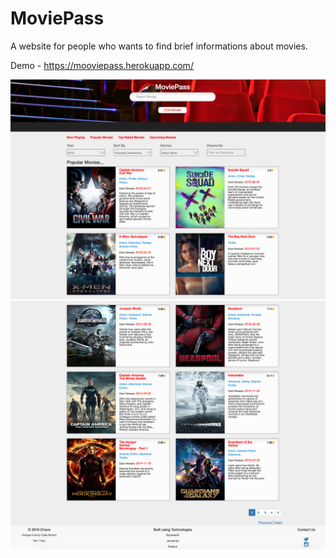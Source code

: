 # MoviePass
A website for people who wants to find brief informations about movies.

Demo - https://mooviepass.herokuapp.com/

<img src="public/image/moviescreen1.png">
<img src="public/image/moviescreen2.png">